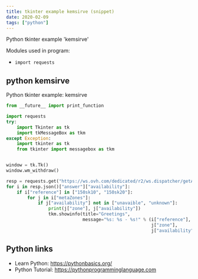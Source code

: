 ```yaml
---
title: tkinter example kemsirve (snippet)
date: 2020-02-09
tags: ["python"]
---
```

Python tkinter example 'kemsirve'


Modules used in program: 
* `import requests`

## python kemsirve

Python tkinter example: kemsirve

```python
from __future__ import print_function

import requests
try:
    import Tkinter as tk
    import tkMessageBox as tkm
except Exception:
    import tkinter as tk
    from tkinter import messagebox as tkm


window = tk.Tk()
window.wm_withdraw()

resp = requests.get("https://ws.ovh.com/dedicated/r2/ws.dispatcher/getAvailability2")
for i in resp.json()["answer"]["availability"]:
    if i["reference"] in ["150sk10", "150sk20"]:
        for j in i["metaZones"]:
            if j["availability"] not in ["unavaible", "unknown"]:
                print(j["zone"], j["availability"])
                tkm.showinfo(title="Greetings",
                             message="%s: %s - %s!" % (i["reference"],
                                                       j["zone"],
                                                       j["availability"]))

```

## Python links

- Learn Python: https://pythonbasics.org/
- Python Tutorial: https://pythonprogramminglanguage.com
